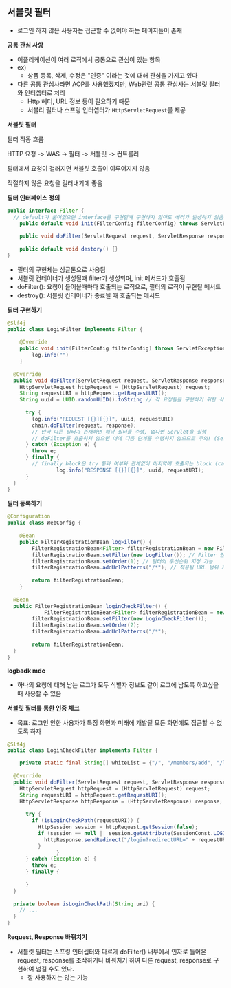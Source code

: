 ## 서블릿 필터

- 로그인 하지 않은 사용자는 접근할 수 없어야 하는 페이지들이 존재



**공통 관심 사항**

- 어플리케이션이 여러 로직에서 공통으로 관심이 있는 항목
- ex)
  - 상품 등록, 삭제, 수정은 "인증" 이라는 것에 대해 관심을 가지고 있다
- 다른 공통 관심사라면 AOP를 사용했겠지만, Web관련 공통 관심사는 서블릿 필터와 인터셉터로 처리
  - Http 헤더, URL 정보 등이 필요하기 때문
  - 서블리 필터나 스프링 인터셉터가 `HttpServletRequest`를 제공



**서블릿 필터**

필터 작동 흐름

HTTP 요청 -> WAS -> 필터 -> 서블릿 -> 컨트롤러

필터에서 요청이 걸러지면 서블릿 호출이 이루어지지 않음



적절하지 않은 요청을 걸러내기에 좋음



**필터 인터페이스 정의**

```java
public interface Filter {
  // default가 붙어있으면 interface를 구현할때 구현하지 않아도 에러가 발생하지 않음
	public default void init(FilterConfig filterConfig) throws ServletException {}
	
	public void doFilter(ServletRequest request, ServletResponse response, FilterChain chain) throws IOException, ServletException;
	
	public default void destory() {}
}
```

- 필터의 구현체는 싱글톤으로 사용됨
- 서블릿 컨테이너가 생성될때 filter가 생성되며, init 메서드가 호출됨
- doFilter(): 요청이 들어올때마다 호출되는 로직으로, 필터의 로직이 구현될 메서드
- destroy(): 서블릿 컨테이너가 종료될 때 호출되는 메서드



**필터 구현하기**

```java
@Slf4j
public class LoginFilter implements Filter {
	
	@Override
	public void init(FilterConfig filterConfig) throws ServletException {
		log.info("")
	}
  
  @Override
  public void doFilter(ServletRequest request, ServletResponse response, FilterChain chain) throws IOException, ServletException {
    HttpServletRequest httpRequest = (HttpServletRequest) request;
    String requestURI = httpRequest.getRequestURI();
    String uuid = UUID.randomUUID().toString // 각 요청들을 구분하기 위한 식별자
      
      try {
        log.info("REQUEST [{}][{}]", uuid, requestURI)
        chain.doFilter(request, response); 
        // 만약 다른 필터가 존재하면 해당 필터를 수행, 없다면 Servlet을 실행
        // doFilter를 호출하지 않으면 아예 다음 단계를 수행하지 않으므로 주의! (Servlet 호출 안함)
      } catch (Exception e) {
        throw e;
      } finally {
        // finally block은 try 통과 여부와 관계없이 마지막에 호출되는 block (catch 구문 이후에 호출)
				log.info("RESPONSE [{}][{}]", uuid, requestURI);
      }
  }
}
```



**필터 등록하기**

```java
@Configuration
public class WebConfig {
	
	@Bean
	public FilterRegistrationBean logFilter() {
		FilterRegistrationBean<Filter> filterRegistrationBean = new FilterRegistrationBean<>(); 
		filterRegistrationBean.setFilter(new LogFilter()); // Filter 인터페이스 구현한 구현체 주입
		filterRegistrationBean.setOrder(1); // 필터의 우선순위 지정 가능
		filterRegistrationBean.addUrlPatterns("/*"); // 적용될 URL 범위 지정
		
		return filterRegistrationBean;
	}
  
  @Bean
  public FilterRegistrationBean loginCheckFilter() {
    		FilterRegistrationBean<Filter> filterRegistrationBean = new FilterRegistrationBean<>(); 
		filterRegistrationBean.setFilter(new LoginCheckFilter());
		filterRegistrationBean.setOrder(2);
		filterRegistrationBean.addUrlPatterns("/*");
		
		return filterRegistrationBean;
  }
}
```



**logbadk mdc**

- 하나의 요청에 대해 남는 로그가 모두 식별자 정보도 같이 로그에 남도록 하고싶을 때 사용할 수 있음



**서블릿 필터를 통한 인증 체크**

- 목표: 로그인 안한 사용자가 특정 화면과 미래에 개발될 모든 화면에도 접근할 수 없도록 하자



```java
@Slf4j
public class LoginCheckFilter implements Filter {

	private static final String[] whiteList = {"/", "/members/add", "/login", "/logout", "/css/*"};
	
  @Override
  public void doFilter(ServletRequest request, ServletResponse response, FilterChain chain) throws IOException, ServletException {
    HttpServletRequest httpRequest = (HttpServletRequest) request;
    String requestURI = httpRequest.getRequestURI();
    HttpServletResponse httpResponse = (HttpServletResponse) response;
      
      try {
        if (isLoginCheckPath(requestURI)) {
          HttpSession session = httpRequest.getSession(false);
          if (session == null || session.getAttribute(SessionConst.LOGIN_MEMBER) == null) {
            httpResponse.sendRedirect("/login?redirectURL=" + requestURI); // redirect할 경로를 쿼리파라미터로 전송하여 받는 곳에서 이를 처리할 수 있도록 구현
          }
				}
      } catch (Exception e) {
        throw e;
      } finally {
        
      }
  }
  
  private boolean isLoginCheckPath(String uri) {
    // ...
  }
}
```



**Request, Response 바꿔치기**

- 서블릿 필터는 스프링 인터셉터와 다르게 doFilter() 내부에서 인자로 들어온  request, response를 조작하거나 바꿔치기 하여 다른 request, response로 구현하여 넘길 수도 있다.
  - 잘 사용하지는 않는 기능